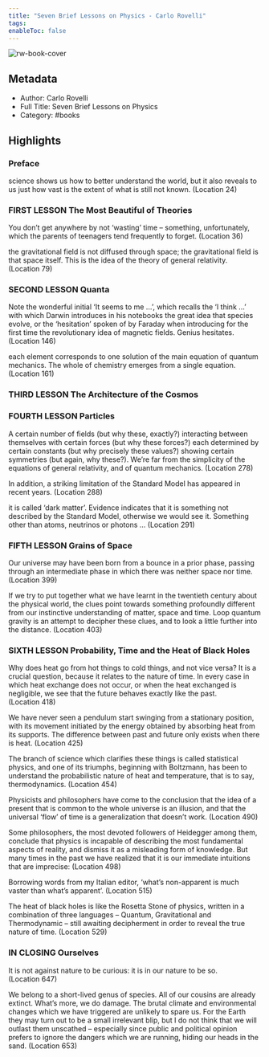 ```yaml
---
title: "Seven Brief Lessons on Physics - Carlo Rovelli"
tags: 
enableToc: false
---
```


![rw-book-cover](https://is2-ssl.mzstatic.com/image/thumb/Publication60/v4/50/e3/95/50e395c4-3d6e-b483-cf5b-d5376aa398fa/9780241235973.jpg/1400x2149w.jpg)

## Metadata
- Author: Carlo Rovelli
- Full Title: Seven Brief Lessons on Physics
- Category: #books

## Highlights
### Preface
science shows us how to better understand the world, but it also reveals to us just how vast is the extent of what is still not known. (Location 24)

### FIRST LESSON The Most Beautiful of Theories
You don’t get anywhere by not ‘wasting’ time – something, unfortunately, which the parents of teenagers tend frequently to forget. (Location 36)

the gravitational field is not diffused through space; the gravitational field is that space itself. This is the idea of the theory of general relativity. (Location 79)

### SECOND LESSON Quanta
Note the wonderful initial ‘It seems to me ...’, which recalls the ‘I think ...’ with which Darwin introduces in his notebooks the great idea that species evolve, or the ‘hesitation’ spoken of by Faraday when introducing for the first time the revolutionary idea of magnetic fields. Genius hesitates. (Location 146)

each element corresponds to one solution of the main equation of quantum mechanics. The whole of chemistry emerges from a single equation. (Location 161)

### THIRD LESSON The Architecture of the Cosmos
### FOURTH LESSON Particles
A certain number of fields (but why these, exactly?) interacting between themselves with certain forces (but why these forces?) each determined by certain constants (but why precisely these values?) showing certain symmetries (but again, why these?). We’re far from the simplicity of the equations of general relativity, and of quantum mechanics. (Location 278)

In addition, a striking limitation of the Standard Model has appeared in recent years. (Location 288)

it is called ‘dark matter’. Evidence indicates that it is something not described by the Standard Model, otherwise we would see it. Something other than atoms, neutrinos or photons ... (Location 291)

### FIFTH LESSON Grains of Space
Our universe may have been born from a bounce in a prior phase, passing through an intermediate phase in which there was neither space nor time. (Location 399)

If we try to put together what we have learnt in the twentieth century about the physical world, the clues point towards something profoundly different from our instinctive understanding of matter, space and time. Loop quantum gravity is an attempt to decipher these clues, and to look a little further into the distance. (Location 403)

### SIXTH LESSON Probability, Time and the Heat of Black Holes
Why does heat go from hot things to cold things, and not vice versa? It is a crucial question, because it relates to the nature of time. In every case in which heat exchange does not occur, or when the heat exchanged is negligible, we see that the future behaves exactly like the past. (Location 418)

We have never seen a pendulum start swinging from a stationary position, with its movement initiated by the energy obtained by absorbing heat from its supports. The difference between past and future only exists when there is heat. (Location 425)

The branch of science which clarifies these things is called statistical physics, and one of its triumphs, beginning with Boltzmann, has been to understand the probabilistic nature of heat and temperature, that is to say, thermodynamics. (Location 454)

Physicists and philosophers have come to the conclusion that the idea of a present that is common to the whole universe is an illusion, and that the universal ‘flow’ of time is a generalization that doesn’t work. (Location 490)

Some philosophers, the most devoted followers of Heidegger among them, conclude that physics is incapable of describing the most fundamental aspects of reality, and dismiss it as a misleading form of knowledge. But many times in the past we have realized that it is our immediate intuitions that are imprecise: (Location 498)

Borrowing words from my Italian editor, ‘what’s non-apparent is much vaster than what’s apparent’. (Location 515)

The heat of black holes is like the Rosetta Stone of physics, written in a combination of three languages – Quantum, Gravitational and Thermodynamic – still awaiting decipherment in order to reveal the true nature of time. (Location 529)

### IN CLOSING Ourselves
It is not against nature to be curious: it is in our nature to be so. (Location 647)

We belong to a short-lived genus of species. All of our cousins are already extinct. What’s more, we do damage. The brutal climate and environmental changes which we have triggered are unlikely to spare us. For the Earth they may turn out to be a small irrelevant blip, but I do not think that we will outlast them unscathed – especially since public and political opinion prefers to ignore the dangers which we are running, hiding our heads in the sand. (Location 653)

